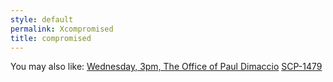 ```yaml
---
style: default
permalink: Xcompromised
title: compromised
---
```

You may also like:
[Wednesday, 3pm, The Office of Paul Dimaccio](http://scp-wiki.net/wednesday-3pm-the-office-of-paul-dimaccio)
[SCP-1479](http://scp-wiki.net/scp-1479)